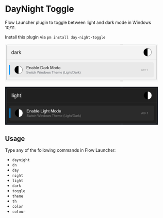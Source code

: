 # DayNight Toggle

Flow Launcher plugin to toggle between light and dark mode in Windows 10/11.

Install this plugin via `pm install day-night-toggle`

![Enable Dark Mode screenshot](./images/enable-dark-mode.png)

![Enable Light Mode screenshot](./images/enable-light-mode.png)

## Usage

Type any of the following commands in Flow Launcher:

- `daynight`
- `dn`
- `day`
- `night`
- `light`
- `dark`
- `toggle`
- `theme`
- `th`
- `color`
- `colour`

